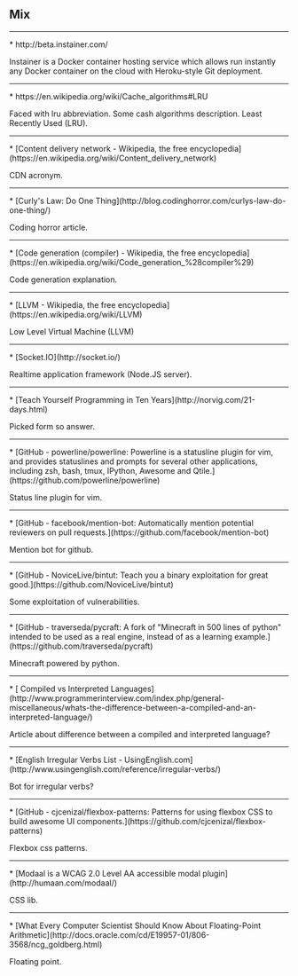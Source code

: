Mix
---
<hr>
* http://beta.instainer.com/

Instainer is a Docker container hosting service which allows run instantly any Docker container on the cloud with Heroku-style Git deployment.
<hr>
* https://en.wikipedia.org/wiki/Cache_algorithms#LRU

Faced with lru abbreviation. Some cash algorithms description.
Least Recently Used (LRU).
<hr>
* [Content delivery network - Wikipedia, the free encyclopedia](https://en.wikipedia.org/wiki/Content_delivery_network)

CDN acronym.
<hr>
* [Curly's Law: Do One Thing](http://blog.codinghorror.com/curlys-law-do-one-thing/)

Coding horror article.
<hr>
* [Code generation (compiler) - Wikipedia, the free encyclopedia](https://en.wikipedia.org/wiki/Code_generation_%28compiler%29)

Code generation explanation.
<hr>
* [LLVM - Wikipedia, the free encyclopedia](https://en.wikipedia.org/wiki/LLVM)

Low Level Virtual Machine (LLVM)
<hr>
* [Socket.IO](http://socket.io/)

Realtime application framework (Node.JS server).
<hr>
* [Teach Yourself Programming in Ten Years](http://norvig.com/21-days.html)

Picked form so answer.
<hr>
* [GitHub - powerline/powerline: Powerline is a statusline plugin for vim, and provides statuslines and prompts for several other applications, including zsh, bash, tmux, IPython, Awesome and Qtile.](https://github.com/powerline/powerline)

Status line plugin for vim.
<hr>
* [GitHub - facebook/mention-bot: Automatically mention potential reviewers on pull requests.](https://github.com/facebook/mention-bot)

Mention bot for github.
<hr>
* [GitHub - NoviceLive/bintut: Teach you a binary exploitation for great good.](https://github.com/NoviceLive/bintut)

Some exploitation of vulnerabilities.
<hr>
* [GitHub - traverseda/pycraft: A fork of "Minecraft in 500 lines of python" intended to be used as a real engine, instead of as a learning example.](https://github.com/traverseda/pycraft)

Minecraft powered by python.
<hr>
* [ Compiled vs Interpreted Languages](http://www.programmerinterview.com/index.php/general-miscellaneous/whats-the-difference-between-a-compiled-and-an-interpreted-language/)

Article about difference between a compiled and interpreted language?
<hr>
* [English Irregular Verbs List - UsingEnglish.com](http://www.usingenglish.com/reference/irregular-verbs/)

Bot for irregular verbs?
<hr>
* [GitHub - cjcenizal/flexbox-patterns: Patterns for using flexbox CSS to build awesome UI components.](https://github.com/cjcenizal/flexbox-patterns)

Flexbox css patterns.
<hr>
* [Modaal is a WCAG 2.0 Level AA accessible modal plugin](http://humaan.com/modaal/)

CSS lib.
<hr>
* [What Every Computer Scientist Should Know About Floating-Point Arithmetic](http://docs.oracle.com/cd/E19957-01/806-3568/ncg_goldberg.html)

Floating point.
